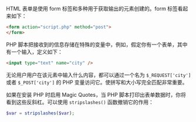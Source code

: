 HTML 表单是使用 form 标签和多种用于获取输出的元素创建的。form 标签看起来如下：

```html
<form action="script.php" method="post">
</form>
```

PHP 脚本把接收到的信息存储在特殊的变量中，例如，假定你有一个表单，其中有一个输入，定义如下：

```html
<input type="text" name="city" />
```

无论用户用户在该元素中输入什么内容，都可以通过一个名为 `$_REQUEST['city']` 或者 `$_POST['city']` 的 PHP 变量访问它。使拼写和大小写完全匹配非常重要。

如果在安装 PHP 时启用 Magic Quotes，当 PHP 脚本打印出表单数据时，你将看到这些反斜杠。可以使用 `stripslashes()` 函数撤销它的作用：

```php
$var = stripslashes($var);
```
